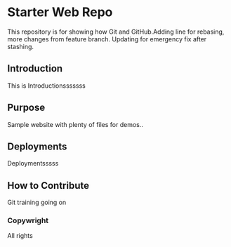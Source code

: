 # Starter Web Repo

This repository is for showing how Git and GitHub.Adding line for rebasing, more changes from feature branch. Updating for emergency fix after stashing.

## Introduction

This is Introductionsssssss

## Purpose

Sample website with plenty of files for demos..

## Deployments
Deploymentsssss

## How to Contribute

Git training going on

### Copywright
All rights
